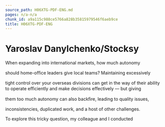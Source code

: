 ```yaml
---
source_path: H06XTG-PDF-ENG.md
pages: n/a-n/a
chunk_id: a9a115c988ce5766a828b35815979546f6aeb9ce
title: H06XTG-PDF-ENG
---
```

# Yaroslav Danylchenko/Stocksy

When expanding into international markets, how much autonomy

should home-oﬃce leaders give local teams? Maintaining excessively

tight control over your overseas divisions can get in the way of their ability to operate eﬃciently and make decisions eﬀectively — but giving

them too much autonomy can also backﬁre, leading to quality issues,

inconsistencies, duplicated work, and a host of other challenges.

To explore this tricky question, my colleague and I conducted
